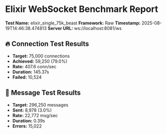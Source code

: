 # Elixir WebSocket Benchmark Report

**Test Name:** elixir_single_75k_beast
**Framework:** Raw
**Timestamp:** 2025-08-19T14:46:38.474813
**Server URL:** ws://localhost:8081/ws

## 🔥 Connection Test Results

- **Target:** 75,000 connections
- **Achieved:** 59,250 (79.0%)
- **Rate:** 407.6 conn/sec
- **Duration:** 145.37s
- **Failed:** 10,524

## 🌊 Message Test Results

- **Target:** 296,250 messages
- **Sent:** 8,978 (3.0%)
- **Rate:** 22,772 msg/sec
- **Duration:** 0.39s
- **Errors:** 15,022

